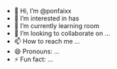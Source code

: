 - 👋 Hi, I’m @ponfaixx
- 👀 I’m interested in has
- 🌱 I’m currently learning room
- 💞️ I’m looking to collaborate on ...
- 📫 How to reach me ...
- 😄 Pronouns: ...
- ⚡ Fun fact: ...

<!---
ponfaixx/ponfaixx is a ✨ special ✨ repository because its `README.md` (this file) appears on your GitHub profile.
You can click the Preview link to take a look at your changes.
--->
